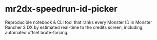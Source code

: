 # mr2dx-speedrun-id-picker
Reproducible notebook &amp; CLI tool that ranks every Monster ID in Monster Rancher 2 DX by estimated real-time to the credits screen, including automated offset brute-forcing.
